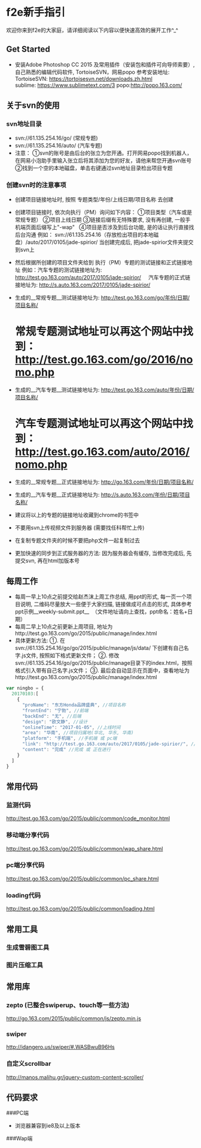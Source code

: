 # f2e新手指引  
欢迎你来到f2e的大家庭，请详细阅读以下内容以便快速高效的展开工作^_^
## Get Started
- 安装Adobe Photoshop CC 2015 及常用插件（安装包和插件可向导师索要）, 自己熟悉的编辑代码软件, TortoiseSVN，网易popo
参考安装地址:  
TortoiseSVN: https://tortoisesvn.net/downloads.zh.html  
sublime: https://www.sublimetext.com/3
popo:http://popo.163.com/

## 关于svn的使用  

### svn地址目录
- svn://61.135.254.16/go/ (常规专题)  
- svn://61.135.254.16/auto/ (汽车专题)
- 注意：
①svn的账号是由后台的张立为您开通。打开网易popo找到机器人，在网易小泡助手里输入张立后将其添加为您的好友，请他来帮您开通svn账号
②找到一个空的本地磁盘，单击右键通过svn地址目录检出项目专题

### 创建svn时的注意事项
- 创建项目链接地址时, 按照 专题类型/年份/上线日期/项目名称 去创建
- 创建项目链接时, 依次向执行（PM）询问如下内容：
①项目类型（汽车或是常规专题）
②项目上线日期
③链接后缀有无特殊要求, 没有再创建, 一般手机端页面后缀写上"-wap"  
④项目是否涉及到后台功能, 是的话让执行直接找后台沟通 
例如： svn://61.135.254.16（存放检出项目的本地磁盘）/auto/2017/0105/jade-spirior/ 当创建完成后, 把jade-spirior文件夹提交到svn上

- 然后根据所创建的项目文件夹给到 执行（PM）专题的测试链接和正式链接地址 
例如：汽车专题的测试链接地址为: http://test.go.163.com/auto/2017/0105/jade-spirior/ 
      汽车专题的正式链接地址为: http://s.auto.163.com/2017/0105/jade-spirior/ 

- 生成的__常规专题__测试链接地址为: http://test.go.163.com/go/年份/日期/项目名称/  
  #  常规专题测试地址可以再这个网站中找到： http://test.go.163.com/go/2016/nomo.php
- 生成的__汽车专题__测试链接地址为: http://test.go.163.com/auto/年份/日期/项目名称/           
  # 汽车专题测试地址可以再这个网站中找到： http://test.go.163.com/auto/2016/nomo.php
- 生成的__常规专题__正式链接地址为: http://go.163.com/年份/日期/项目名称/  
- 生成的__汽车专题__正式链接地址为: http://s.auto.163.com/年份/日期/项目名称/ 
- 建议将以上的专题的链接地址收藏到chrome的书签中

- 不要用svn上传视频文件到服务器 (需要找任科帮忙上传) 
- 在复制专题文件夹的时候不要把php文件一起复制过去  
- 更加快速的同步到正式服务器的方法: 因为服务器会有缓存, 当修改完成后, 先提交svn, 再在html加版本号  



## 每周工作
- 每周一早上10点之前提交给赵杰沫上周工作总结, 用ppt的形式, 每一页一个项目说明, 二维码尽量放大一些便于大家扫描, 链接做成可点击的形式, 具体参考ppt示例__weekly-submit.ppt__  （文件地址请向上查找，ppt命名：姓名+日期）
- 每周二早上10点之前更新上周项目, 地址为http://test.go.163.com/go/2015/public/manage/index.html
- 具体更新方法:
   ①. 在svn://61.135.254.16/go/go/2015/public/manage/js/data/ 下创建有自己名字.js文件, 按照如下格式更新文件；
   ②. 修改svn://61.135.254.16/go/go/2015/public/manage目录下的index.html，按照格式引入带有自己名字.js文件；
   ③. 最后会自动显示在页面中，查看地址为http://test.go.163.com/go/2015/public/manage/index.html

```js
var ningbo = {
  20170103:[
    {
      "proName": "东方Honda品牌盛典", //项目名称
      "frontEnd": "宁勃", //前端
      "backEnd": "无", //后端
      "design": "欧文静", //设计
      "onlineTime": "2017-01-05", //上线时间
      "area": "华南", //项目归属地(华北, 华东, 华南)
      "platform": "手机端", //手机端 或 pc端
      "link": "http://test.go.163.com/auto/2017/0105/jade-spirior/", //项目测试地址
      "content": "完成" //完成 或 正在进行
    }
  ]
}
```

## 常用代码

### 监测代码
http://test.go.163.com/go/2015/public/common/code_monitor.html  

### 移动端分享代码
http://test.go.163.com/go/2015/public/common/wap_share.html

### pc端分享代码
http://test.go.163.com/go/2015/public/common/pc_share.html

### loading代码
http://test.go.163.com/go/2015/public/common/loading.html  

## 常用工具
### 生成雪碧图工具
### 图片压缩工具

## 常用库

### zepto (已整合swiperup、touch等一些方法)
http://go.163.com/2015/public/common/js/zepto.min.js

### swiper
http://idangero.us/swiper/#.WASBwuB96Hs  

### 自定义scrollbar  
http://manos.malihu.gr/jquery-custom-content-scroller/


## 代码要求
###PC端
- 浏览器兼容到ie8及以上版本

###Wap端

